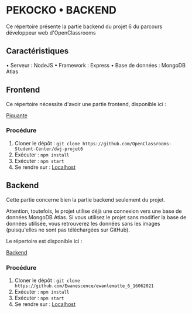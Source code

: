 # PEKOCKO • BACKEND #

Ce répertoire présente la partie backend du projet 6 du parcours développeur web d'OpenClassrooms

## Caractéristiques ##

• Serveur : NodeJS
• Framework : Express
• Base de données : MongoDB Atlas

## Frontend ##

Ce répertoire nécessite d'avoir une partie frontend, disponible ici :

[Piquante](https://github.com/OpenClassrooms-Student-Center/dwj-projet6)


### Procédure ###

1. Cloner le dépôt : `git clone https://github.com/OpenClassrooms-Student-Center/dwj-projet6`
2. Exécuter : `npm install`
3. Exécuter : `npm start`
4. Se rendre sur : [Localhost](http://localhost:3000/)

## Backend ##

Cette partie concerne bien la partie backend seulement du projet.

Attention, toutefois, le projet utilise déjà une connexion vers une base de données MongoDB Atlas. 
Si vous utilisez le projet sans modifier la base de données utilisée, vous retrouverez les données sans les images (puisqu'elles ne sont pas téléchargées sur GitHub).

Le répertoire est disponible ici : 

[Backend](https://github.com/Ewanescence/ewanlematte_6_16062021)

### Procédure ###

1. Cloner le dépôt : `git clone https://github.com/Ewanescence/ewanlematte_6_16062021`
2. Exécuter : `npm install`
3. Exécuter : `npm start`
4. Se rendre sur : [Localhost](http://localhost:3000/)
